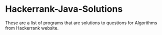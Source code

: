 # Hackerrank-Java-Solutions

These are a list of programs that are solutions to questions for Algorithms from Hackerrank website.
